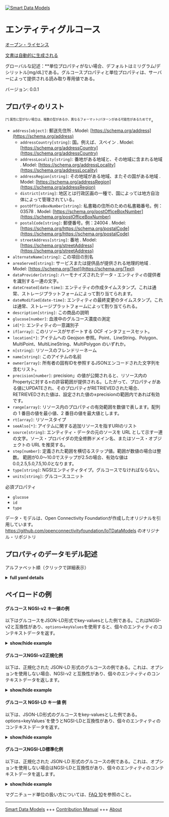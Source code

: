 <!-- 10-Header -->  
[![Smart Data Models](https://smartdatamodels.org/wp-content/uploads/2022/01/SmartDataModels_logo.png "Logo")](https://smartdatamodels.org)  
エンティティグルコース  
===========<!-- /10-Header -->  
<!-- 15-License -->  
[オープン・ライセンス](https://github.com/smart-data-models//dataModel.OCF/blob/master/Glucose/LICENSE.md)  
[文書は自動的に生成される](https://docs.google.com/presentation/d/e/2PACX-1vTs-Ng5dIAwkg91oTTUdt8ua7woBXhPnwavZ0FxgR8BsAI_Ek3C5q97Nd94HS8KhP-r_quD4H0fgyt3/pub?start=false&loop=false&delayms=3000#slide=id.gb715ace035_0_60)  
<!-- /15-License -->  
<!-- 20-Description -->  
グローバルな記述：**単位プロパティがない場合、デフォルトはミリグラム/デシリットル[mg/dL]である。グルコースプロパティと単位プロパティは、サーバーによって提供される読み取り専用値である。  
バージョン: 0.0.1  
<!-- /20-Description -->  
<!-- 30-PropertiesList -->  

## プロパティのリスト  

<sup><sub>[*] 属性に型がない場合は、複数の型があるか、異なるフォーマット/パターンがある可能性があるためです</sub></sup>。  
- `address[object]`: 郵送先住所  . Model: [https://schema.org/address](https://schema.org/address)	- `addressCountry[string]`: 国。例えば、スペイン  . Model: [https://schema.org/addressCountry](https://schema.org/addressCountry)  
	- `addressLocality[string]`: 番地がある地域と、その地域に含まれる地域  . Model: [https://schema.org/addressLocality](https://schema.org/addressLocality)  
	- `addressRegion[string]`: その地域がある地域、またその国がある地域  . Model: [https://schema.org/addressRegion](https://schema.org/addressRegion)  
	- `district[string]`: 地区とは行政区画の一種で、国によっては地方自治体によって管理されている。    
	- `postOfficeBoxNumber[string]`: 私書箱の住所のための私書箱番号。例：03578  . Model: [https://schema.org/postOfficeBoxNumber](https://schema.org/postOfficeBoxNumber)  
	- `postalCode[string]`: 郵便番号。例：24004  . Model: [https://schema.org/https://schema.org/postalCode](https://schema.org/https://schema.org/postalCode)  
	- `streetAddress[string]`: 番地  . Model: [https://schema.org/streetAddress](https://schema.org/streetAddress)  
- `alternateName[string]`: この項目の別名  - `areaServed[string]`: サービスまたは提供品が提供される地理的地域  . Model: [https://schema.org/Text](https://schema.org/Text)- `dataProvider[string]`: ハーモナイズされたデータ・エンティティの提供者を識別する一連の文字。  - `dateCreated[date-time]`: エンティティの作成タイムスタンプ。これは通常、ストレージプラットフォームによって割り当てられます。  - `dateModified[date-time]`: エンティティの最終変更のタイムスタンプ。これは通常、ストレージプラットフォームによって割り当てられる。  - `description[string]`: この商品の説明  - `glucose[number]`: 血液中のグルコース濃度の測定  - `id[*]`: エンティティの一意識別子  - `if[array]`: このリソースがサポートする OCF インタフェースセット。  - `location[*]`: アイテムへの Geojson 参照。Point、LineString、Polygon、MultiPoint、MultiLineString、MultiPolygon のいずれか。  - `n[string]`: リソースのフレンドリーネーム  - `name[string]`: このアイテムの名前  - `owner[array]`: 所有者の固有IDを参照するJSONエンコードされた文字列を含むリスト。  - `precision[number]`: precision」の値が公開されると、リソース内のPropertyに対する±の許容範囲が提供される。したがって、プロパティがある値にUPDATEされ、そのプロパティがRETRIEVEDされた場合、RETRIEVEDされた値は、設定された値の±precisionの範囲内であれば有効です。  - `range[array]`: リソース内のプロパティの有効範囲を数値で表します。配列の 1 番目の値を最小値、2 番目の値を最大値とします。  - `rt[array]`: リソースタイプ  - `seeAlso[*]`: アイテムに関する追加リソースを指すURIのリスト  - `source[string]`: エンティティ・データの元のソースを URL として示す一連の文字。ソース・プロバイダの完全修飾ドメイン名、またはソース・オブジェクトの URL を推奨する。  - `step[number]`: 定義された範囲を横切るステップ値。範囲が数値の場合は整数。  範囲が0.0～10.0でステップが2.5の場合、有効な値は0.0,2.5,5.0,7.5,10.0となります。  - `type[string]`: NGSIエンティティタイプ。グルコースでなければならない。  - `units[string]`: グルコースユニット  <!-- /30-PropertiesList -->  
<!-- 35-RequiredProperties -->  
必須プロパティ  
- `glucose`  - `id`  - `type`  <!-- /35-RequiredProperties -->  
<!-- 40-RequiredProperties -->  
データ・モデルは、Open Connectivity Foundationが作成したオリジナルを引用しています。https://github.com/openconnectivityfoundation/IoTDataModels のオリジナル・リポジトリ  
<!-- /40-RequiredProperties -->  
<!-- 50-DataModelHeader -->  
## プロパティのデータモデル記述  
アルファベット順（クリックで詳細表示）  
<!-- /50-DataModelHeader -->  
<!-- 60-ModelYaml -->  
<details><summary><strong>full yaml details</strong></summary>    
```yaml  
Glucose:    
  description: 'This Resource describes the Properties associated with a person''s glucose level.The unit is a single value that is one of mg/dL, mmol/L.If the unit Property is missing the default is milligrams per decilitre [mg/dL].The glucose and unit Properties are read-only values that are provided by the Server.When range is omitted the default is 0 to +MAXFLOAT.'    
  properties:    
    address:    
      description: The mailing address    
      properties:    
        addressCountry:    
          description: 'The country. For example, Spain'    
          type: string    
          x-ngsi:    
            model: https://schema.org/addressCountry    
            type: Property    
        addressLocality:    
          description: 'The locality in which the street address is, and which is in the region'    
          type: string    
          x-ngsi:    
            model: https://schema.org/addressLocality    
            type: Property    
        addressRegion:    
          description: 'The region in which the locality is, and which is in the country'    
          type: string    
          x-ngsi:    
            model: https://schema.org/addressRegion    
            type: Property    
        district:    
          description: 'A district is a type of administrative division that, in some countries, is managed by the local government'    
          type: string    
          x-ngsi:    
            type: Property    
        postOfficeBoxNumber:    
          description: 'The post office box number for PO box addresses. For example, 03578'    
          type: string    
          x-ngsi:    
            model: https://schema.org/postOfficeBoxNumber    
            type: Property    
        postalCode:    
          description: 'The postal code. For example, 24004'    
          type: string    
          x-ngsi:    
            model: https://schema.org/https://schema.org/postalCode    
            type: Property    
        streetAddress:    
          description: The street address    
          type: string    
          x-ngsi:    
            model: https://schema.org/streetAddress    
            type: Property    
        streetNr:    
          description: Number identifying a specific property on a public street    
          type: string    
          x-ngsi:    
            type: Property    
      type: object    
      x-ngsi:    
        model: https://schema.org/address    
        type: Property    
    alternateName:    
      description: An alternative name for this item    
      type: string    
      x-ngsi:    
        type: Property    
    areaServed:    
      description: The geographic area where a service or offered item is provided    
      type: string    
      x-ngsi:    
        model: https://schema.org/Text    
        type: Property    
    dataProvider:    
      description: A sequence of characters identifying the provider of the harmonised data entity    
      type: string    
      x-ngsi:    
        type: Property    
    dateCreated:    
      description: Entity creation timestamp. This will usually be allocated by the storage platform    
      format: date-time    
      type: string    
      x-ngsi:    
        type: Property    
    dateModified:    
      description: Timestamp of the last modification of the entity. This will usually be allocated by the storage platform    
      format: date-time    
      type: string    
      x-ngsi:    
        type: Property    
    description:    
      description: A description of this item    
      type: string    
      x-ngsi:    
        type: Property    
    glucose:    
      description: A measurement of glucose concentration in the blood    
      minimum: 0.0    
      readOnly: true    
      type: number    
      x-ngsi:    
        type: Property    
    id:    
      anyOf:    
        - description: Identifier format of any NGSI entity    
          maxLength: 256    
          minLength: 1    
          pattern: ^[\w\-\.\{\}\$\+\*\[\]`|~^@!,:\\]+$    
          type: string    
          x-ngsi:    
            type: Property    
        - description: Identifier format of any NGSI entity    
          format: uri    
          type: string    
          x-ngsi:    
            type: Property    
      description: Unique identifier of the entity    
      x-ngsi:    
        type: Property    
    if:    
      description: The OCF Interface set supported by this Resource    
      items:    
        enum:    
          - oic.if.s    
          - oic.if.baseline    
        maxLength: 64    
        type: string    
      minItems: 1    
      readOnly: true    
      type: array    
      uniqueItems: true    
      x-ngsi:    
        type: Property    
    location:    
      description: 'Geojson reference to the item. It can be Point, LineString, Polygon, MultiPoint, MultiLineString or MultiPolygon'    
      oneOf:    
        - description: Geojson reference to the item. Point    
          properties:    
            bbox:    
              items:    
                type: number    
              minItems: 4    
              type: array    
            coordinates:    
              items:    
                type: number    
              minItems: 2    
              type: array    
            type:    
              enum:    
                - Point    
              type: string    
          required:    
            - type    
            - coordinates    
          title: GeoJSON Point    
          type: object    
          x-ngsi:    
            type: GeoProperty    
        - description: Geojson reference to the item. LineString    
          properties:    
            bbox:    
              items:    
                type: number    
              minItems: 4    
              type: array    
            coordinates:    
              items:    
                items:    
                  type: number    
                minItems: 2    
                type: array    
              minItems: 2    
              type: array    
            type:    
              enum:    
                - LineString    
              type: string    
          required:    
            - type    
            - coordinates    
          title: GeoJSON LineString    
          type: object    
          x-ngsi:    
            type: GeoProperty    
        - description: Geojson reference to the item. Polygon    
          properties:    
            bbox:    
              items:    
                type: number    
              minItems: 4    
              type: array    
            coordinates:    
              items:    
                items:    
                  items:    
                    type: number    
                  minItems: 2    
                  type: array    
                minItems: 4    
                type: array    
              type: array    
            type:    
              enum:    
                - Polygon    
              type: string    
          required:    
            - type    
            - coordinates    
          title: GeoJSON Polygon    
          type: object    
          x-ngsi:    
            type: GeoProperty    
        - description: Geojson reference to the item. MultiPoint    
          properties:    
            bbox:    
              items:    
                type: number    
              minItems: 4    
              type: array    
            coordinates:    
              items:    
                items:    
                  type: number    
                minItems: 2    
                type: array    
              type: array    
            type:    
              enum:    
                - MultiPoint    
              type: string    
          required:    
            - type    
            - coordinates    
          title: GeoJSON MultiPoint    
          type: object    
          x-ngsi:    
            type: GeoProperty    
        - description: Geojson reference to the item. MultiLineString    
          properties:    
            bbox:    
              items:    
                type: number    
              minItems: 4    
              type: array    
            coordinates:    
              items:    
                items:    
                  items:    
                    type: number    
                  minItems: 2    
                  type: array    
                minItems: 2    
                type: array    
              type: array    
            type:    
              enum:    
                - MultiLineString    
              type: string    
          required:    
            - type    
            - coordinates    
          title: GeoJSON MultiLineString    
          type: object    
          x-ngsi:    
            type: GeoProperty    
        - description: Geojson reference to the item. MultiLineString    
          properties:    
            bbox:    
              items:    
                type: number    
              minItems: 4    
              type: array    
            coordinates:    
              items:    
                items:    
                  items:    
                    items:    
                      type: number    
                    minItems: 2    
                    type: array    
                  minItems: 4    
                  type: array    
                type: array    
              type: array    
            type:    
              enum:    
                - MultiPolygon    
              type: string    
          required:    
            - type    
            - coordinates    
          title: GeoJSON MultiPolygon    
          type: object    
          x-ngsi:    
            type: GeoProperty    
      x-ngsi:    
        type: GeoProperty    
    n:    
      description: Friendly name of the Resource    
      maxLength: 64    
      readOnly: true    
      type: string    
      x-ngsi:    
        type: Property    
    name:    
      description: The name of this item    
      type: string    
      x-ngsi:    
        type: Property    
    owner:    
      description: A List containing a JSON encoded sequence of characters referencing the unique Ids of the owner(s)    
      items:    
        anyOf:    
          - description: Identifier format of any NGSI entity    
            maxLength: 256    
            minLength: 1    
            pattern: ^[\w\-\.\{\}\$\+\*\[\]`|~^@!,:\\]+$    
            type: string    
            x-ngsi:    
              type: Property    
          - description: Identifier format of any NGSI entity    
            format: uri    
            type: string    
            x-ngsi:    
              type: Property    
        description: Unique identifier of the entity    
        x-ngsi:    
          type: Property    
      type: array    
      x-ngsi:    
        type: Property    
    precision:    
      description: 'When exposed the value in ''precision'' provides a +/- tolerance against the Properties in the Resource. Thus if a Property is UPDATED to a value and that Property then RETRIEVED, the RETRIEVED value is valid if in the range of the set value +/- precision'    
      readOnly: true    
      type: number    
      x-ngsi:    
        type: Property    
    range:    
      description: 'The valid range for the Property in the Resource as a number. The first value in the array is the minimum value, the second value in the array is the maximum value'    
      items:    
        type: number    
      maxItems: 2    
      minItems: 2    
      readOnly: true    
      type: array    
      x-ngsi:    
        type: Property    
    rt:    
      description: Resource Type    
      items:    
        enum:    
          - oic.r.glucose    
        maxLength: 64    
        type: string    
      minItems: 1    
      readOnly: true    
      type: array    
      uniqueItems: true    
      x-ngsi:    
        type: Property    
    seeAlso:    
      description: list of uri pointing to additional resources about the item    
      oneOf:    
        - items:    
            format: uri    
            type: string    
          minItems: 1    
          type: array    
        - format: uri    
          type: string    
      x-ngsi:    
        type: Property    
    source:    
      description: 'A sequence of characters giving the original source of the entity data as a URL. Recommended to be the fully qualified domain name of the source provider, or the URL to the source object'    
      type: string    
      x-ngsi:    
        type: Property    
    step:    
      description: 'Step value across the defined range an integer when the range is a number.  This is the increment for valid values across the range; so if range is 0.0..10.0 and step is 2.5 then valid values are 0.0,2.5,5.0,7.5,10.0'    
      readOnly: true    
      type: number    
      x-ngsi:    
        type: Property    
    type:    
      description: NGSI entity type. It has to be Glucose    
      enum:    
        - Glucose    
      type: string    
      x-ngsi:    
        type: Property    
    units:    
      default: mg/dL    
      description: Glucose unit    
      enum:    
        - mg/dL    
        - mmol/L    
      readOnly: true    
      type: string    
      x-ngsi:    
        type: Property    
  required:    
    - glucose    
    - id    
    - type    
  type: object    
  x-derived-from: https://raw.githubusercontent.com/openconnectivityfoundation/IoTDataModels/master/GlucoseResURI.swagger.json    
  x-disclaimer: 'Redistribution and use in source and binary forms, with or without modification, are permitted  provided that the license conditions are met. Copyleft (c) 2022 Contributors to Smart Data Models Program'    
  x-license-url: https://github.com/smart-data-models/dataModel.OCF/blob/master/Glucose/LICENSE.md    
  x-model-schema: https://smart-data-models.github.io/dataModel.OCF/Glucose/schema.json    
  x-model-tags: OCF    
  x-version: 0.0.1    
```  
</details>    
<!-- /60-ModelYaml -->  
<!-- 70-MiddleNotes -->  
<!-- /70-MiddleNotes -->  
<!-- 80-Examples -->  
## ペイロードの例  
#### グルコース NGSI-v2 キー値の例  
以下はグルコースをJSON-LD形式でkey-valuesとした例である。これはNGSI-v2と互換性があり、`options=keyValues`を使用すると、個々のエンティティのコンテキストデータを返す。  
<details><summary><strong>show/hide example</strong></summary>    
```json  
{  
  "id": "urn:ngsi-ld:Glucose:id:JSJQ:51587881",  
  "dateCreated": "1975-09-01T13:27:41Z",  
  "dateModified": "1993-03-08T05:43:55Z",  
  "source": "Black travel drive role interest store probably. Sort figure quite I full. Theory all part staff against operation boy.",  
  "name": "Bank clearly color safe born.",  
  "alternateName": "Though situation from develop. Yes difference million cost research international. Collection say financial.",  
  "description": "Need record half country military.",  
  "dataProvider": "History start a sound article in. Million well likely difficult son manage administration.",  
  "owner": [  
    "urn:ngsi-ld:Glucose:items:KXZR:70407791",  
    "urn:ngsi-ld:Glucose:items:KYIF:96473148"  
  ],  
  "seeAlso": [  
    "urn:ngsi-ld:Glucose:items:HSIL:33388034",  
    "urn:ngsi-ld:Glucose:items:HWWV:68040790"  
  ],  
  "location": {  
    "type": "Point",  
    "coordinates": [  
      35.1666325,  
      -13.973505  
    ]  
  },  
  "address": {  
    "streetAddress": "Need explain yourself trip head. Away difficult bit grow. Name page service bit old bad.",  
    "addressLocality": "Improve from particularly night whose soon. Treat talk adult control.",  
    "addressRegion": "Him service relationship employee painting easy. Between season also leg tonight.",  
    "addressCountry": "System prove serious moment rock knowledge while. Memory market call car size.",  
    "postalCode": "Young center through friend somebody. Bit those million hand heavy those. Specific model glass note culture style.",  
    "postOfficeBoxNumber": "Hit able dinner stage line. Whatever around glass specific tough. Present toward rock throughout project."  
  },  
  "areaServed": "Camera sport hot animal ask director necessary. Several perhaps traditional listen successful time should. Coach increase leave there with.",  
  "rt": [  
    "oic.r.glucose",  
    "oic.r.glucose"  
  ],  
  "glucose": {  
    "type": "Property",  
    "value": 596.7  
  },  
  "units": "mg/dL",  
  "range": [  
    207.3,  
    256.4  
  ],  
  "step": {  
    "type": "Property",  
    "value": 922.2  
  },  
  "precision": {  
    "type": "Property",  
    "value": 25.6  
  },  
  "n": "Support far board how resource order physical.",  
  "if": [  
    "oic.if.baseline",  
    "oic.if.s"  
  ],  
  "type": "Glucose"  
}  
```  
</details>  
#### グルコースNGSI-v2正規化例  
以下は、正規化された JSON-LD 形式のグルコースの例である。これは、オプションを使用しない場合、NGSI-v2 と互換性があり、個々のエンティティのコンテキストデータを返します。  
<details><summary><strong>show/hide example</strong></summary>    
```json  
{  
  "id": {  
    "type": "string",  
    "value": "urn:ngsi-ld:Glucose:id:JSJQ:51587881"  
  },  
  "dateCreated": {  
    "format": "date-time",  
    "type": "string",  
    "value": "1975-09-01T13:27:41Z"  
  },  
  "dateModified": {  
    "format": "date-time",  
    "type": "string",  
    "value": "1993-03-08T05:43:55Z"  
  },  
  "source": {  
    "type": "string",  
    "value": "Black travel drive role interest store probably. Sort figure quite I full. Theory all part staff against operation boy."  
  },  
  "name": {  
    "type": "string",  
    "value": "Bank clearly color safe born."  
  },  
  "alternateName": {  
    "type": "string",  
    "value": "Though situation from develop. Yes difference million cost research international. Collection say financial."  
  },  
  "description": {  
    "type": "string",  
    "value": "Need record half country military."  
  },  
  "dataProvider": {  
    "type": "string",  
    "value": "History start a sound article in. Million well likely difficult son manage administration."  
  },  
  "owner": {  
    "type": "array",  
    "value": [  
      "urn:ngsi-ld:Glucose:items:KXZR:70407791",  
      "urn:ngsi-ld:Glucose:items:KYIF:96473148"  
    ]  
  },  
  "seeAlso": {  
    "type": "array",  
    "value": [  
      "urn:ngsi-ld:Glucose:items:HSIL:33388034",  
      "urn:ngsi-ld:Glucose:items:HWWV:68040790"  
    ]  
  },  
  "location": {  
    "type": "object",  
    "value": {  
      "type": "Point",  
      "coordinates": [  
        35.1666325,  
        -13.973505  
      ]  
    }  
  },  
  "address": {  
    "type": "object",  
    "value": {  
      "streetAddress": "Need explain yourself trip head. Away difficult bit grow. Name page service bit old bad.",  
      "addressLocality": "Improve from particularly night whose soon. Treat talk adult control.",  
      "addressRegion": "Him service relationship employee painting easy. Between season also leg tonight.",  
      "addressCountry": "System prove serious moment rock knowledge while. Memory market call car size.",  
      "postalCode": "Young center through friend somebody. Bit those million hand heavy those. Specific model glass note culture style.",  
      "postOfficeBoxNumber": "Hit able dinner stage line. Whatever around glass specific tough. Present toward rock throughout project."  
    }  
  },  
  "areaServed": {  
    "type": "string",  
    "value": "Camera sport hot animal ask director necessary. Several perhaps traditional listen successful time should. Coach increase leave there with."  
  },  
  "rt": {  
    "type": "array",  
    "value": [  
      "oic.r.glucose",  
      "oic.r.glucose"  
    ]  
  },  
  "glucose": {  
    "type": "object",  
    "value": {  
      "type": "Property",  
      "value": 596.7  
    }  
  },  
  "units": {  
    "type": "string",  
    "value": "mg/dL"  
  },  
  "range": {  
    "type": "array",  
    "value": [  
      207.3,  
      256.4  
    ]  
  },  
  "step": {  
    "type": "object",  
    "value": {  
      "type": "Property",  
      "value": 922.2  
    }  
  },  
  "precision": {  
    "type": "object",  
    "value": {  
      "type": "Property",  
      "value": 25.6  
    }  
  },  
  "n": {  
    "type": "string",  
    "value": "Support far board how resource order physical."  
  },  
  "if": {  
    "type": "array",  
    "value": [  
      "oic.if.baseline",  
      "oic.if.s"  
    ]  
  },  
  "type": {  
    "type": "string",  
    "value": "Glucose"  
  }  
}  
```  
</details>  
#### グルコース NGSI-LD キー値 例  
以下は、JSON-LD形式のグルコースをkey-valuesとした例である。options=keyValues`を使うとNGSI-LDと互換性があり、個々のエンティティのコンテキストデータを返す。  
<details><summary><strong>show/hide example</strong></summary>    
```json  
{  
    "id": "urn:ngsi-ld:Glucose:id:JSJQ:51587881",  
    "dateCreated": "1975-09-01T13:27:41Z",  
    "dateModified": "1993-03-08T05:43:55Z",  
    "source": "Black travel drive role interest store probably. Sort figure quite I full. Theory all part staff against operation boy.",  
    "name": "Bank clearly color safe born.",  
    "alternateName": "Though situation from develop. Yes difference million cost research international. Collection say financial.",  
    "description": "Need record half country military.",  
    "dataProvider": "History start a sound article in. Million well likely difficult son manage administration.",  
    "owner": [  
        "urn:ngsi-ld:Glucose:items:KXZR:70407791",  
        "urn:ngsi-ld:Glucose:items:KYIF:96473148"  
    ],  
    "seeAlso": [  
        "urn:ngsi-ld:Glucose:items:HSIL:33388034",  
        "urn:ngsi-ld:Glucose:items:HWWV:68040790"  
    ],  
    "location": {  
        "type": "Point",  
        "coordinates": [  
            35.1666325,  
            -13.973505  
        ]  
    },  
    "address": {  
        "streetAddress": "Need explain yourself trip head. Away difficult bit grow. Name page service bit old bad.",  
        "addressLocality": "Improve from particularly night whose soon. Treat talk adult control.",  
        "addressRegion": "Him service relationship employee painting easy. Between season also leg tonight.",  
        "addressCountry": "System prove serious moment rock knowledge while. Memory market call car size.",  
        "postalCode": "Young center through friend somebody. Bit those million hand heavy those. Specific model glass note culture style.",  
        "postOfficeBoxNumber": "Hit able dinner stage line. Whatever around glass specific tough. Present toward rock throughout project."  
    },  
    "areaServed": "Camera sport hot animal ask director necessary. Several perhaps traditional listen successful time should. Coach increase leave there with.",  
    "rt": [  
        "oic.r.glucose",  
        "oic.r.glucose"  
    ],  
    "glucose": {  
        "type": "Property",  
        "value": 596.7  
    },  
    "units": "mg/dL",  
    "range": [  
        207.3,  
        256.4  
    ],  
    "step": {  
        "type": "Property",  
        "value": 922.2  
    },  
    "precision": {  
        "type": "Property",  
        "value": 25.6  
    },  
    "n": "Support far board how resource order physical.",  
    "if": [  
        "oic.if.baseline",  
        "oic.if.s"  
    ],  
    "type": "Glucose",  
    "@context": [  
        "https://smartdatamodels.org/context.jsonld",  
        "https://raw.githubusercontent.com/smart-data-models/dataModel.OCF/master/context.jsonld"  
    ]  
}  
```  
</details>  
#### グルコースNGSI-LD標準化例  
以下は、正規化された JSON-LD 形式のグルコースの例である。これは、オプションを使用しない場合はNGSI-LDと互換性があり、個々のエンティティのコンテキストデータを返します。  
<details><summary><strong>show/hide example</strong></summary>    
```json  
{  
    "id": "urn:ngsi-ld:Glucose:id:IVSS:30679394",  
    "dateCreated": {  
        "type": "Property",  
        "value": {  
            "@type": "DateTime",  
            "@value": "2019-08-31T00:56:15Z"  
        }  
    },  
    "dateModified": {  
        "type": "Property",  
        "value": {  
            "@type": "DateTime",  
            "@value": "2020-10-18T13:20:32Z"  
        }  
    },  
    "source": {  
        "type": "Property",  
        "value": "His hit generation early of."  
    },  
    "name": {  
        "type": "Property",  
        "value": "Nation heavy themselves group Mrs. Movement morning fund worker experience them around. Nice north find later act."  
    },  
    "alternateName": {  
        "type": "Property",  
        "value": "Ball share help administration beautiful imagine great. Include writer animal four. Consider visit direction carry very."  
    },  
    "description": {  
        "type": "Property",  
        "value": "Wish customer end collection position until career benefit."  
    },  
    "dataProvider": {  
        "type": "Property",  
        "value": "Need daughter card series at. Thought remember only prove thousand campaign. Method attention itself."  
    },  
    "owner": {  
        "type": "Property",  
        "value": [  
            "urn:ngsi-ld:Glucose:items:FKDJ:98345867",  
            "urn:ngsi-ld:Glucose:items:IZPH:43223618"  
        ]  
    },  
    "seeAlso": {  
        "type": "Property",  
        "value": [  
            "urn:ngsi-ld:Glucose:items:VGCR:54273116"  
        ]  
    },  
    "location": {  
        "type": "Property",  
        "value": {  
            "type": "Point",  
            "coordinates": [  
                15.7658455,  
                124.71625  
            ]  
        }  
    },  
    "address": {  
        "type": "Property",  
        "value": {  
            "streetAddress": "Lay beat loss goal face. Where western apply company head. Data chair police church cold.",  
            "addressLocality": "Two red democratic surface follow buy themselves. Out last then difference.",  
            "addressRegion": "Firm finish center grow like church total. Season new per though music hard win.",  
            "addressCountry": "News adult especially form media series scene. Cold treatment year.",  
            "postalCode": "Attention purpose reveal try between. Then expect pull both.",  
            "postOfficeBoxNumber": "Not Mr spend their will. Threat ok civil sometimes draw maintain assume employee. Think animal day nice business foreign."  
        }  
    },  
    "areaServed": {  
        "type": "Property",  
        "value": "Now world wish fish wall. Forward modern follow name herself send political ask. Maybe majority goal there."  
    },  
    "rt": {  
        "type": "Property",  
        "value": [  
            "oic.r.glucose"  
        ]  
    },  
    "glucose": {  
        "type": "Property",  
        "value": 174.1  
    },  
    "units": {  
        "type": "Property",  
        "value": "mmol/L"  
    },  
    "range": {  
        "type": "Property",  
        "value": [  
            675.0,  
            291.5  
        ]  
    },  
    "step": {  
        "type": "Property",  
        "value": 691.5  
    },  
    "precision": {  
        "type": "Property",  
        "value": 421.4  
    },  
    "n": {  
        "type": "Property",  
        "value": "Player nature front relationship job think. Also five outside subject. Record produce country among news."  
    },  
    "if": {  
        "type": "Property",  
        "value": [  
            "oic.if.baseline"  
        ]  
    },  
    "type": "Glucose",  
    "@context": [  
        "https://smartdatamodels.org/context.jsonld",  
        "https://raw.githubusercontent.com/smart-data-models/dataModel.OCF/master/context.jsonld"  
    ]  
}  
```  
</details><!-- /80-Examples -->  
<!-- 90-FooterNotes -->  
<!-- /90-FooterNotes -->  
<!-- 95-Units -->  
マグニチュード単位の扱い方については、[FAQ 10](https://smartdatamodels.org/index.php/faqs/)を参照のこと。  
<!-- /95-Units -->  
<!-- 97-LastFooter -->  
---  
[Smart Data Models](https://smartdatamodels.org) +++ [Contribution Manual](https://bit.ly/contribution_manual) +++ [About](https://bit.ly/Introduction_SDM)<!-- /97-LastFooter -->  
